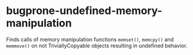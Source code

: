 bugprone-undefined-memory-manipulation
======================================

Finds calls of memory manipulation functions `memset()`, `memcpy()` and
`memmove()` on not TriviallyCopyable objects resulting in undefined
behavior.
